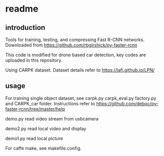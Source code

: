 # readme

## introduction

Tools for training, testing, and compressing Fast R-CNN networks. Downloaded from https://github.com/rbgirshick/py-faster-rcnn

This code is modified for drone based car detection, key codes are uploaded in this repository.

Using CARPK dataset. Dataset details refer to  https://lafi.github.io/LPN/

## usage

For training single object dataset, see carpk.py carpk_eval.py factory.py and CARPK_car folder. Instructions refer to https://github.com/deboc/py-faster-rcnn/tree/master/help

demo.py read video stream from usbcamera

demo2.py read local video and display

demo1.py read local picture

For caffe make, see makefile.config.
